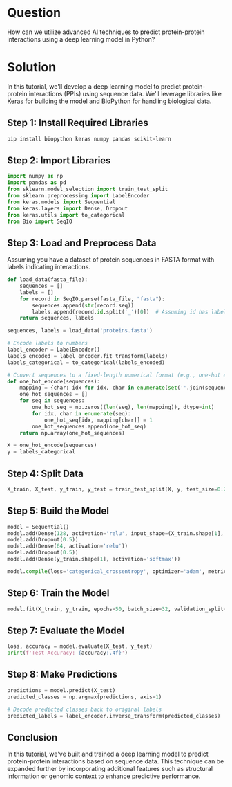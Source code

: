 # Question

How can we utilize advanced AI techniques to predict protein-protein interactions using a deep learning model in Python?

# Solution

In this tutorial, we'll develop a deep learning model to predict protein-protein interactions (PPIs) using sequence data. We'll leverage libraries like Keras for building the model and BioPython for handling biological data.

## Step 1: Install Required Libraries

```bash
pip install biopython keras numpy pandas scikit-learn
```

## Step 2: Import Libraries

```python
import numpy as np
import pandas as pd
from sklearn.model_selection import train_test_split
from sklearn.preprocessing import LabelEncoder
from keras.models import Sequential
from keras.layers import Dense, Dropout
from keras.utils import to_categorical
from Bio import SeqIO
```

## Step 3: Load and Preprocess Data

Assuming you have a dataset of protein sequences in FASTA format with labels indicating interactions. 

```python
def load_data(fasta_file):
    sequences = []
    labels = []
    for record in SeqIO.parse(fasta_file, "fasta"):
        sequences.append(str(record.seq))
        labels.append(record.id.split('_')[0])  # Assuming id has labels before an underscore
    return sequences, labels

sequences, labels = load_data('proteins.fasta')

# Encode labels to numbers
label_encoder = LabelEncoder()
labels_encoded = label_encoder.fit_transform(labels)
labels_categorical = to_categorical(labels_encoded)

# Convert sequences to a fixed-length numerical format (e.g., one-hot encoding)
def one_hot_encode(sequences):
    mapping = {char: idx for idx, char in enumerate(set(''.join(sequences)))}
    one_hot_sequences = []
    for seq in sequences:
        one_hot_seq = np.zeros((len(seq), len(mapping)), dtype=int) 
        for idx, char in enumerate(seq):
            one_hot_seq[idx, mapping[char]] = 1
        one_hot_sequences.append(one_hot_seq)
    return np.array(one_hot_sequences)

X = one_hot_encode(sequences)
y = labels_categorical
```

## Step 4: Split Data

```python
X_train, X_test, y_train, y_test = train_test_split(X, y, test_size=0.2, random_state=42)
```

## Step 5: Build the Model

```python
model = Sequential()
model.add(Dense(128, activation='relu', input_shape=(X_train.shape[1], X_train.shape[2])))
model.add(Dropout(0.5))
model.add(Dense(64, activation='relu'))
model.add(Dropout(0.5))
model.add(Dense(y_train.shape[1], activation='softmax'))

model.compile(loss='categorical_crossentropy', optimizer='adam', metrics=['accuracy'])
```

## Step 6: Train the Model

```python
model.fit(X_train, y_train, epochs=50, batch_size=32, validation_split=0.2)
```

## Step 7: Evaluate the Model

```python
loss, accuracy = model.evaluate(X_test, y_test)
print(f'Test Accuracy: {accuracy:.4f}')
```

## Step 8: Make Predictions 

```python
predictions = model.predict(X_test)
predicted_classes = np.argmax(predictions, axis=1)

# Decode predicted classes back to original labels
predicted_labels = label_encoder.inverse_transform(predicted_classes)
```

## Conclusion

In this tutorial, we've built and trained a deep learning model to predict protein-protein interactions based on sequence data. This technique can be expanded further by incorporating additional features such as structural information or genomic context to enhance predictive performance.